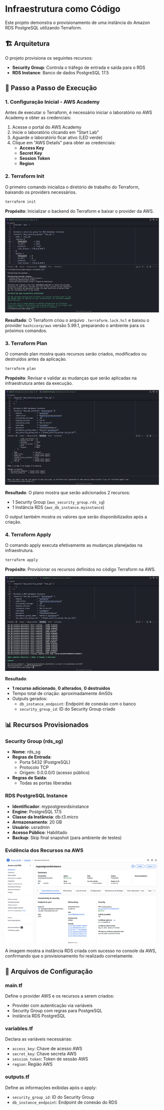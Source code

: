 # Infraestrutura como Código

Este projeto demonstra o provisionamento de uma instância do Amazon RDS PostgreSQL utilizando Terraform.

## 🏗️ Arquitetura

O projeto provisiona os seguintes recursos:

- **Security Group**: Controla o tráfego de entrada e saída para o RDS
- **RDS Instance**: Banco de dados PostgreSQL 17.5

## 🚀 Passo a Passo de Execução

### 1. Configuração Inicial - AWS Academy

Antes de executar o Terraform, é necessário iniciar o laboratório no AWS Academy e obter as credenciais:

1. Acesse o portal do AWS Academy
2. Inicie o laboratório clicando em "Start Lab"
3. Aguarde o laboratório ficar ativo (LED verde)
4. Clique em "AWS Details" para obter as credenciais:
   - **Access Key**
   - **Secret Key**
   - **Session Token**
   - **Region**

### 2. Terraform Init

O primeiro comando inicializa o diretório de trabalho do Terraform, baixando os providers necessários.

```bash
terraform init
```

**Propósito**: Inicializar o backend do Terraform e baixar o provider da AWS.

![Terraform Init](terraform%20init.png)

**Resultado**: O Terraform criou o arquivo `.terraform.lock.hcl` e baixou o provider `hashicorp/aws` versão 5.99.1, preparando o ambiente para os próximos comandos.

### 3. Terraform Plan

O comando plan mostra quais recursos serão criados, modificados ou destruídos antes da aplicação.

```bash
terraform plan
```

**Propósito**: Revisar e validar as mudanças que serão aplicadas na infraestrutura antes da execução.

![Terraform Plan](terraform%20plan.png)

**Resultado**: O plano mostra que serão adicionados 2 recursos:

- 1 Security Group (`aws_security_group.rds_sg`)
- 1 Instância RDS (`aws_db_instance.myinstance`)

O output também mostra os valores que serão disponibilizados após a criação.

### 4. Terraform Apply

O comando apply executa efetivamente as mudanças planejadas na infraestrutura.

```bash
terraform apply
```

**Propósito**: Provisionar os recursos definidos no código Terraform na AWS.

![Terraform Apply](terraform%20apply.png)

**Resultado**:

- **1 recurso adicionado**, **0 alterados**, **0 destruídos**
- Tempo total de criação: aproximadamente 4m50s
- Outputs gerados:
  - `db_instance_endpoint`: Endpoint de conexão com o banco
  - `security_group_id`: ID do Security Group criado

## 📊 Recursos Provisionados

### Security Group (rds_sg)

- **Nome**: rds_sg
- **Regras de Entrada**:
  - Porta 5432 (PostgreSQL)
  - Protocolo TCP
  - Origem: 0.0.0.0/0 (acesso público)
- **Regras de Saída**:
  - Todas as portas liberadas

### RDS PostgreSQL Instance

- **Identificador**: mypostgresrdsinstance
- **Engine**: PostgreSQL 17.5
- **Classe da Instância**: db.t3.micro
- **Armazenamento**: 20 GB
- **Usuário**: usradmin
- **Acesso Público**: Habilitado
- **Backup**: Skip final snapshot (para ambiente de testes)

### Evidência dos Recursos na AWS

![RDS Instance](rds.png)

A imagem mostra a instância RDS criada com sucesso no console da AWS, confirmando que o provisionamento foi realizado corretamente.

## 🔧 Arquivos de Configuração

### main.tf

Define o provider AWS e os recursos a serem criados:

- Provider com autenticação via variáveis
- Security Group com regras para PostgreSQL
- Instância RDS PostgreSQL

### variables.tf

Declara as variáveis necessárias:

- `access_key`: Chave de acesso AWS
- `secret_key`: Chave secreta AWS
- `session_token`: Token de sessão AWS
- `region`: Região AWS

### outputs.tf

Define as informações exibidas após o apply:

- `security_group_id`: ID do Security Group
- `db_instance_endpoint`: Endpoint de conexão do RDS
